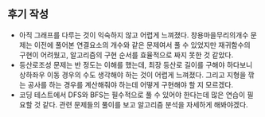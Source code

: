 ## 후기 작성

- 아직 그래프를 다루는 것이 익숙하지 않고 어렵게 느껴졌다. 창용마을무리의개수 문제는 이전에 풀어본 연결요소의 개수와 같은 문제여서 풀 수 있었지만 재귀함수의 구현이 어려웠고, 알고리즘의 구현 순서를 효율적으로 짜지 못한 것 같았다.
- 등산로조성 문제는 반 정도는 이해를 했는데, 최장 등산로 길이를 구해야 하다보니 상하좌우 이동 경우의 수도 생각해야 하는 것이 어렵게 느껴졌다. 그리고 지형을 깎는 공사를 하는 경우를 계산해줘야 하는데 어떻게 구현해야 할 지 모르겠다.
- 코딩 테스트에서 DFS와 BFS는 필수적으로 풀 수 있어야 한다는데 많은 연습이 필요할 것 같다. 관련 문제들의 풀이를 보고 알고리즘 분석을 자세하게 해봐야겠다.